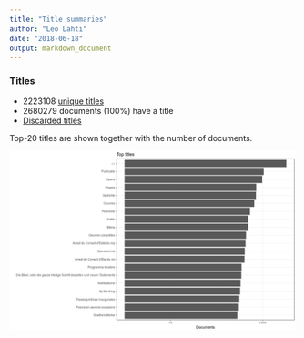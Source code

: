 ```yaml
---
title: "Title summaries"
author: "Leo Lahti"
date: "2018-06-18"
output: markdown_document
---
```



### Titles

 * 2223108 [unique titles](output.tables/title_accepted.csv)
 * 2680279 documents (100%) have a title
 * [Discarded titles](output.tables/title_discarded.csv)

Top-20 titles are shown together with the number of documents.

![plot of chunk summarytitle](figure/summarytitle-1.png)


